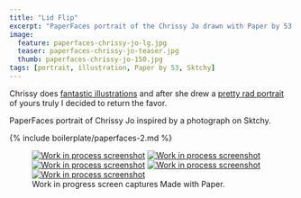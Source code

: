 ```yaml
---
title: "Lid Flip"
excerpt: "PaperFaces portrait of the Chrissy Jo drawn with Paper by 53 on an iPad."
image: 
  feature: paperfaces-chrissy-jo-lg.jpg
  teaser: paperfaces-chrissy-jo-teaser.jpg
  thumb: paperfaces-chrissy-jo-150.jpg
tags: [portrait, illustration, Paper by 53, Sktchy]
---
```


Chrissy does [fantastic illustrations](http://chrissyjo.com/) and after she drew a [pretty rad portrait](http://sktchy.com/aLFwUD) of yours truly I decided to return the favor.

PaperFaces portrait of Chrissy Jo inspired by a photograph on Sktchy.

{% include boilerplate/paperfaces-2.md %}

<figure class="third">
  <a href="{{ site.url }}/assets/images/paperfaces-chrissy-jo-process-1-lg.jpg"><img src="{{ site.url }}/assets/images/paperfaces-chrissy-jo-process-1-600.jpg" alt="Work in process screenshot"></a>
  <a href="{{ site.url }}/assets/images/paperfaces-chrissy-jo-process-2-lg.jpg"><img src="{{ site.url }}/assets/images/paperfaces-chrissy-jo-process-2-600.jpg" alt="Work in process screenshot"></a>
  <a href="{{ site.url }}/assets/images/paperfaces-chrissy-jo-process-3-lg.jpg"><img src="{{ site.url }}/assets/images/paperfaces-chrissy-jo-process-3-600.jpg" alt="Work in process screenshot"></a>
  <a href="{{ site.url }}/assets/images/paperfaces-chrissy-jo-process-4-lg.jpg"><img src="{{ site.url }}/assets/images/paperfaces-chrissy-jo-process-4-600.jpg" alt="Work in process screenshot"></a>
  <a href="{{ site.url }}/assets/images/paperfaces-chrissy-jo-process-5-lg.jpg"><img src="{{ site.url }}/assets/images/paperfaces-chrissy-jo-process-5-600.jpg" alt="Work in process screenshot"></a>
  <figcaption>Work in progress screen captures Made with Paper.</figcaption>
</figure>
